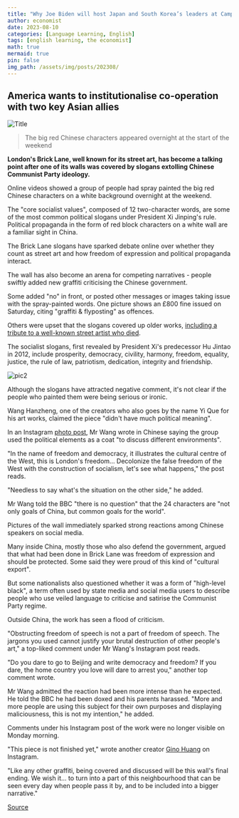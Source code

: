```yaml
---
title: "Why Joe Biden will host Japan and South Korea’s leaders at Camp David"
author: economist
date: 2023-08-10
categories: [Language Learning, English]
tags: [english learning, the economist]
math: true
mermaid: true
pin: false
img_path: /assets/img/posts/202308/
---
```


## America wants to institutionalise co-operation with two key Asian allies

![Title](20230812_ASD001.webp)

> The big red Chinese characters appeared overnight at the start of the weekend

**London's Brick Lane, well known for its street art, has become a talking point after one of its walls was covered by slogans extolling Chinese Communist Party ideology.**

Online videos showed a group of people had spray painted the big red Chinese characters on a white background overnight at the weekend.

The "core socialist values", composed of 12 two-character words, are some of the most common political slogans under President Xi Jinping's rule. Political propaganda in the form of red block characters on a white wall are a familiar sight in China.

The Brick Lane slogans have sparked debate online over whether they count as street art and how freedom of expression and political propaganda interact.

The wall has also become an arena for competing narratives - people swiftly added new graffiti criticising the Chinese government.

Some added "no" in front, or posted other messages or images taking issue with the spray-painted words. One picture shows an £800 fine issued on Saturday, citing "graffiti & flyposting" as offences.

Others were upset that the slogans covered up older works, [including a tribute to a well-known street artist who died](https://twitter.com/yaling_jiang/status/1688158647787085824).

The socialist slogans, first revealed by President Xi's predecessor Hu Jintao in 2012, include prosperity, democracy, civility, harmony, freedom, equality, justice, the rule of law, patriotism, dedication, integrity and friendship.

![pic2](pic2.webp)

Although the slogans have attracted negative comment, it's not clear if the people who painted them were being serious or ironic.

Wang Hanzheng, one of the creators who also goes by the name Yi Que for his art works, claimed the piece "didn't have much political meaning".

In an Instagram [photo post](https://www.instagram.com/p/CvlTTFjo-jB/?img_index=1), Mr Wang wrote in Chinese saying the group used the political elements as a coat "to discuss different environments".

"In the name of freedom and democracy, it illustrates the cultural centre of the West, this is London's freedom… Decolonize the false freedom of the West with the construction of socialism, let's see what happens," the post reads.

"Needless to say what's the situation on the other side," he added.

Mr Wang told the BBC "there is no question" that the 24 characters are "not only goals of China, but common goals for the world".

Pictures of the wall immediately sparked strong reactions among Chinese speakers on social media.

Many inside China, mostly those who also defend the government, argued that what had been done in Brick Lane was freedom of expression and should be protected. Some said they were proud of this kind of "cultural export".

But some nationalists also questioned whether it was a form of "high-level black", a term often used by state media and social media users to describe people who use veiled language to criticise and satirise the Communist Party regime.

Outside China, the work has seen a flood of criticism.

"Obstructing freedom of speech is not a part of freedom of speech. The jargons you used cannot justify your brutal destruction of other people's art," a top-liked comment under Mr Wang's Instagram post reads.

"Do you dare to go to Beijing and write democracy and freedom? If you dare, the home country you love will dare to arrest you," another top comment wrote.

Mr Wang admitted the reaction had been more intense than he expected. He told the BBC he had been doxed and his parents harassed. "More and more people are using this subject for their own purposes and displaying maliciousness, this is not my intention," he added.

Comments under his Instagram post of the work were no longer visible on Monday morning.

"This piece is not finished yet," wrote another creator [Gino Huang](https://www.instagram.com/p/CvnRyXlI6q6/) on Instagram.

"Like any other graffiti, being covered and discussed will be this wall's final ending. We wish it… to turn into a part of this neighbourhood that can be seen every day when people pass it by, and to be included into a bigger narrative."

[Source](https://www.bbc.com/news/uk-england-london-66391605)